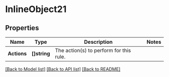# InlineObject21

## Properties

Name | Type | Description | Notes
------------ | ------------- | ------------- | -------------
**Actions** | **[]string** | The action(s) to perform for this rule. | 

[[Back to Model list]](../README.md#documentation-for-models) [[Back to API list]](../README.md#documentation-for-api-endpoints) [[Back to README]](../README.md)


